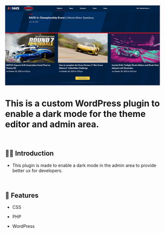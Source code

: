 ![](https://github.com/Matthewpco/WP-Plugin-API-Posts/blob/main/wp-plugin-restapi.jpg)

# This is a custom WordPress plugin to enable a dark mode for the theme editor and admin area.

<br>

## 🙋‍♂️ Introduction

- This plugin is made to enable a dark mode in the admin area to provide better ux for developers.

<br>

## 📜 Features

- CSS
- PHP
- WordPress

  <br>
